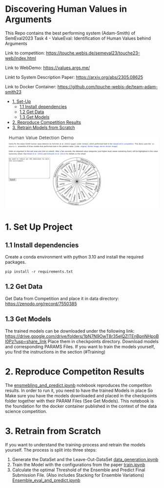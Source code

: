 # Discovering Human Values in Arguments

This Repo contains the best performing system (Adam-Smith) of SemEval2023 Task 4 - ValueEval: Identification of Human Values behind Arguments

Link to competition: https://touche.webis.de/semeval23/touche23-web/index.html

Link to WebDemo: https://values.args.me/

Linkt to System Description Paper: https://arxiv.org/abs/2305.08625

Link to Docker Container: https://github.com/touche-webis-de/team-adam-smith23

- [1. Set-Up](#1-set-up-project)
  - [1.1 Install dependencies](#11-install-dependencies)
  - [1.2 Get Data](#12-get-data)
  - [1.3 Get Models](#13-get-models)
- [2. Reproduce Competition Results](#2-reproduce-competiton-results)
- [3. Retrain Models from Scratch]()

![Alt text](/public/image.png)

# 1. Set Up Project

## 1.1 Install dependencies

Create a conda environment with python 3.10 and install the required packages.

```
pip install -r requirements.txt
```

## 1.2 Get Data

Get Data from Competition and place it in data directory: https://zenodo.org/record/7550385

## 1.3 Get Models

The trained models can be downloaded under the following link: https://drive.google.com/drive/folders/1bN7N9OwT8r35elQZlTEnBpnNHpoBl0Pz?usp=share_link
Place them in checkpoints directory. Download models and corresponding PARAMS Files.
If you want to train the models yourself, you find the instructions in the section (#Training)

# 2. Reproduce Competiton Results

The [ensmebling_and_predict.ipynb](/ensembling_and_predict.ipynb) notebook reproduces the competiton results. In order to run it, you need to have the trained Models in place
So Make sure you have the models downloaded and placed in the checkpoints folder together with their PARAM Files (See Get Models).
This notebook is the foundation for the docker container published in the context of the data science competition.

# 3. Retrain from Scratch

If you want to understand the training-process and retrain the models yourself.
The process is split into three steps:

1. Generate the DataSet and the Leave-Out-DataSet [data_generation.ipynb](/dataset_generation.ipynb)
2. Train the Model with the configurations from the paper [train.ipynb](/train.ipynb)
3. Calculate the optimal Threshold of the Ensemble and Predict Final Submission File. (Also includes Stacking for Ensemble Variations) [Ensemble_eval_and_predict.ipynb](/ensembling_and_predict.ipynb)
